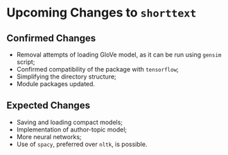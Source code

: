 Upcoming Changes to `shorttext`
===============================

Confirmed Changes
-----------------

* Removal attempts of loading GloVe model, as it can be run using `gensim` script;
* Confirmed compatibility of the package with `tensorflow`;
* Simplifying the directory structure;
* Module packages updated.
 
Expected Changes
----------------

* Saving and loading compact models;
* Implementation of author-topic model;
* More neural networks;
* Use of `spacy`, preferred over `nltk`, is possible.